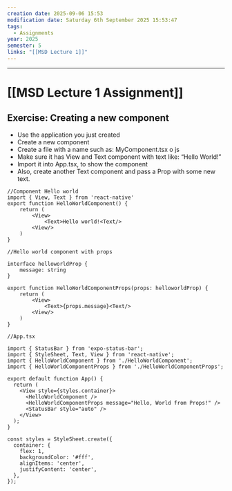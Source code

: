 ```yaml
---
creation date: 2025-09-06 15:53
modification date: Saturday 6th September 2025 15:53:47
tags:
  - Assignments
year: 2025
semester: 5
links: "[[MSD Lecture 1]]"
---
```


---
# [[MSD Lecture 1 Assignment]]


## Exercise: Creating a new component
- Use the application you just created
- Create a new component
- Create a file with a name such as: MyComponent.tsx o js
- Make sure it has View and Text component with text like: “Hello World!”
- Import it into App.tsx, to show the component
- Also, create another Text component  and pass a Prop with some new text. 



```tsx
//Component Hello world
import { View, Text } from 'react-native'
export function HelloWorldComponent() {
	return (
		<View>
			<Text>Hello world!<Text/>
		<View/>	 
	)
}
```


```tsx
//Hello world component with props

interface helloworldProp {
	message: string
}

export function HelloWorldComponentProps(props: helloworldProp) {
	return (
		<View>
			<Text>{props.message}<Text/>
		<View/>	 
	)
}
```


```tsx
//App.tsx

import { StatusBar } from 'expo-status-bar';
import { StyleSheet, Text, View } from 'react-native';
import { HelloWorldComponent } from './HelloWorldComponent';
import { HelloWorldComponentProps } from './HelloWorldComponentProps';

export default function App() {
  return (
    <View style={styles.container}>
      <HelloWorldComponent />
      <HelloWorldComponentProps message="Hello, World from Props!" />
      <StatusBar style="auto" />
    </View>
  );
}

const styles = StyleSheet.create({
  container: {
    flex: 1,
    backgroundColor: '#fff',
    alignItems: 'center',
    justifyContent: 'center',
  },
});

```